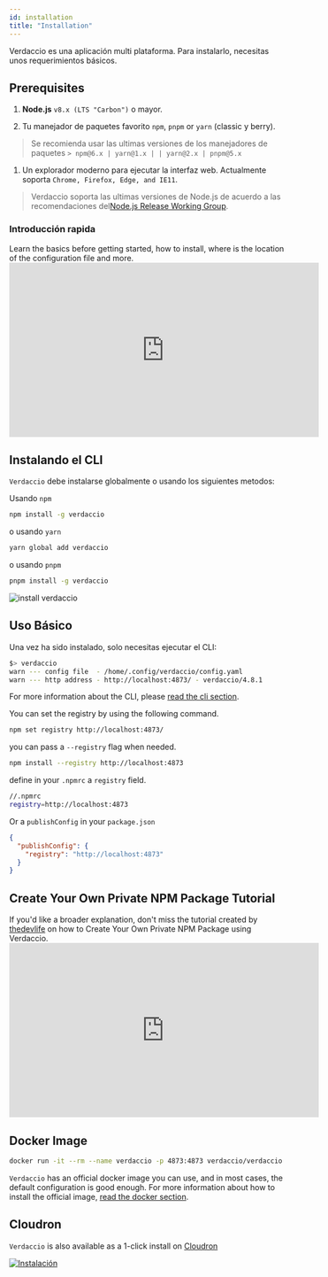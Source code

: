 ```yaml
---
id: installation
title: "Installation"
---
```


Verdaccio es una aplicación multi plataforma. Para instalarlo, necesitas unos requerimientos básicos.

## Prerequisites

1. **Node.js** `v8.x (LTS "Carbon")` o mayor.

2. Tu manejador de paquetes favorito `npm`, `pnpm` or `yarn` (classic y berry).

> Se recomienda usar las ultimas versiones de los manejadores de paquetes `> npm@6.x | yarn@1.x | | yarn@2.x | pnpm@5.x`

1. Un explorador moderno para ejecutar la interfaz web. Actualmente soporta `Chrome, Firefox, Edge, and IE11`.

> Verdaccio soporta las ultimas versiones de Node.js de acuerdo a las recomendaciones del[Node.js Release Working Group](https://github.com/nodejs/Release).

### Introducción rapida

Learn the basics before getting started, how to install, where is the location of the configuration file and more. <iframe width="560" height="315" src="https://www.youtube.com/embed/P_hxy7W-IL4?enablejsapi=1" frameborder="0" allow="accelerometer; autoplay; encrypted-media; gyroscope; picture-in-picture" allowfullscreen mark="crwd-mark"></iframe> 

## Instalando el CLI

`Verdaccio` debe instalarse globalmente o usando los siguientes metodos:

Usando `npm`

```bash
npm install -g verdaccio
```

o usando `yarn`

```bash
yarn global add verdaccio
```

o usando `pnpm`

```bash
pnpm install -g verdaccio
```

![install verdaccio](assets/install_verdaccio.gif)

## Uso Básico

Una vez ha sido instalado, solo necesitas ejecutar el CLI:

```bash
$> verdaccio
warn --- config file  - /home/.config/verdaccio/config.yaml
warn --- http address - http://localhost:4873/ - verdaccio/4.8.1
```

For more information about the CLI, please [read the cli section](cli.md).

You can set the registry by using the following command.

```bash
npm set registry http://localhost:4873/
```

you can pass a `--registry` flag when needed.

```bash
npm install --registry http://localhost:4873
```

define in your `.npmrc` a `registry` field.

```bash
//.npmrc
registry=http://localhost:4873
```

Or a `publishConfig` in your `package.json`

```json
{
  "publishConfig": {
    "registry": "http://localhost:4873"
  }
}
```

## Create Your Own Private NPM Package Tutorial

If you'd like a broader explanation, don't miss the tutorial created by [thedevlife](https://mybiolink.co/thedevlife) on how to Create Your Own Private NPM Package using Verdaccio. <iframe width="560" height="315" src="https://www.youtube.com/embed/Co0RwdpEsag?enablejsapi=1" frameborder="0" allow="accelerometer; autoplay; encrypted-media; gyroscope; picture-in-picture" allowfullscreen mark="crwd-mark"></iframe> 

## Docker Image

```bash
docker run -it --rm --name verdaccio -p 4873:4873 verdaccio/verdaccio
```

`Verdaccio` has an official docker image you can use, and in most cases, the default configuration is good enough. For more information about how to install the official image, [read the docker section](docker.md).

## Cloudron

`Verdaccio` is also available as a 1-click install on [Cloudron](https://cloudron.io)

[![Instalación](https://cloudron.io/img/button.svg)](https://cloudron.io/button.html?app=org.eggertsson.verdaccio)